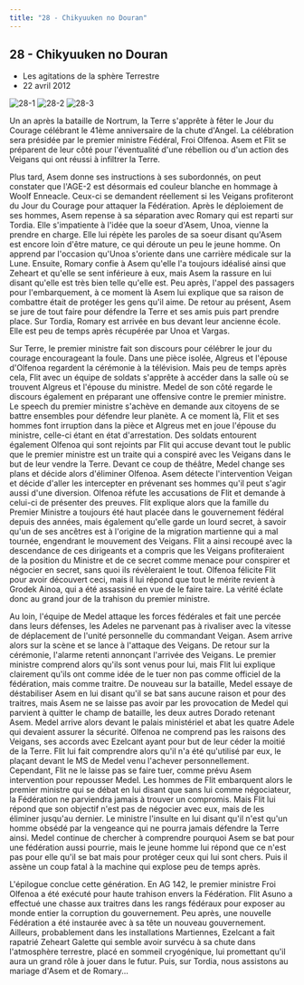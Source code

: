 ```yaml
---
title: "28 - Chikyuuken no Douran"
---
```


28 - Chikyuuken no Douran
-------------------------

* Les agitations de la sphère Terrestre
* 22 avril 2012


![28-1](/images/mini/images-stories-saga-gundamage-episodes-_tb_150x84_28-1.jpg) ![28-2](/images/mini/images-stories-saga-gundamage-episodes-_tb_150x84_28-2.jpg) ![28-3](/images/mini/images-stories-saga-gundamage-episodes-_tb_150x84_28-3.jpg)


Un an après la bataille de Nortrum, la Terre s'apprête à fêter le Jour du Courage célébrant le 41ème anniversaire de la chute d'Angel. La célébration sera présidée par le premier ministre Fédéral, Froi Olfenoa. Asem et Flit se préparent de leur côté pour l'éventualité d'une rébellion ou d'un action des Veigans qui ont réussi à infiltrer la Terre.


Plus tard, Asem donne ses instructions à ses subordonnés, on peut constater que l'AGE-2 est désormais ed couleur blanche en hommage à Woolf Enneacle. Ceux-ci se demandent réellement si les Veigans profiteront du Jour du Courage pour attaquer la Fédération. Après le déploiement de ses hommes, Asem repense à sa séparation avec Romary qui est reparti sur Tordia. Elle s'impatiente à l'idée que la soeur d'Asem, Unoa, vienne la prendre en charge. Elle lui répète les paroles de sa soeur disant qu'Asem est encore loin d'être mature, ce qui déroute un peu le jeune homme. On apprend par l'occasion qu'Unoa s'oriente dans une carrière médicale sur la Lune. Ensuite, Romary confie à Asem qu'elle l'a toujours idéalisé ainsi que Zeheart et qu'elle se sent inférieure à eux, mais Asem la rassure en lui disant qu'elle est très bien telle qu'elle est. Peu après, l'appel des passagers pour l'embarquement, à ce moment là Asem lui explique que sa raison de combattre était de protéger les gens qu'il aime. De retour au présent, Asem se jure de tout faire pour défendre la Terre et ses amis puis part prendre place. Sur Tordia, Romary est arrivée en bus devant leur ancienne école. Elle est peu de temps après récupérée par Unoa et Vargas.


Sur Terre, le premier ministre fait son discours pour célébrer le jour du courage encourageant la foule. Dans une pièce isolée, Algreus et l'épouse d'Olfenoa regardent la cérémonie à la télévision. Mais peu de temps après cela, Flit avec un équipe de soldats s'apprête à accéder dans la salle où se trouvent Algreus et l'épouse du ministre. Medel de son côté regarde le discours également en préparant une offensive contre le premier ministre. Le speech du premier ministre s'achève en demande aux citoyens de se battre ensembles pour défendre leur planète. A ce moment là, Flit et ses hommes font irruption dans la pièce et Algreus met en joue l'épouse du ministre, celle-ci étant en état d'arrestation. Des soldats entourent également Olfenoa qui sont rejoints par Flit qui accuse devant tout le public que le premier ministre est un traite qui a conspiré avec les Veigans dans le but de leur vendre la Terre. Devant ce coup de théâtre, Medel change ses plans et décide alors d'éliminer Olfenoa. Asem détecte l'intervention Veigan et décide d'aller les intercepter en prévenant ses hommes qu'il peut s'agir aussi d'une diversion. Olfenoa réfute les accusations de Flit et demande à celui-ci de présenter des preuves. Flit explique alors que la famille du Premier Ministre a toujours été haut placée dans le gouvernement fédéral depuis des années, mais également qu'elle garde un lourd secret, à savoir qu'un de ses ancêtres est à l'origine de la migration martienne qui a mal tournée, engendrant le mouvement des Veigans. Flit a ainsi recoupé avec la descendance de ces dirigeants et a compris que les Veigans profiteraient de la position du Ministre et de ce secret comme menace pour conspirer et négocier en secret, sans quoi ils révèleraient le tout. Olfenoa félicite Flit pour avoir découvert ceci, mais il lui répond que tout le mérite revient à Grodek Ainoa, qui a été assassiné en vue de le faire taire. La vérité éclate donc au grand jour de la trahison du premier ministre.


Au loin, l'équipe de Medel attaque les forces fédérales et fait une percée dans leurs défenses, les Adeles ne parvenant pas à rivaliser avec la vitesse de déplacement de l'unité personnelle du commandant Veigan. Asem arrive alors sur la scène et se lance à l'attaque des Veigans. De retour sur la cérémonie, l'alarme retenti annonçant l'arrivée des Veigans. Le premier ministre comprend alors qu'ils sont venus pour lui, mais Flit lui explique clairement qu'ils ont comme idée de le tuer non pas comme officiel de la fédération, mais comme traitre. De nouveau sur la bataille, Medel essaye de déstabiliser Asem en lui disant qu'il se bat sans aucune raison et pour des traitres, mais Asem ne se laisse pas avoir par les provocation de Medel qui parvient à quitter le champ de bataille, les deux autres Dorado retenant Asem. Medel arrive alors devant le palais ministériel et abat les quatre Adele qui devaient assurer la sécurité. Olfenoa ne comprend pas les raisons des Veigans, ses accords avec Ezelcant ayant pour but de leur céder la moitié de la Terre. Flit lui fait comprendre alors qu'il n'a été qu'utilisé par eux, le plaçant devant le MS de Medel venu l'achever personnellement. Cependant, Flit ne le laisse pas se faire tuer, comme prévu Asem intervention pour repousser Medel. Les hommes de Flit embarquent alors le premier ministre qui se débat en lui disant que sans lui comme négociateur, la Fédération ne parviendra jamais à trouver un compromis. Mais Flit lui répond que son objectif n'est pas de négocier avec eux, mais de les éliminer jusqu'au dernier. Le ministre l'insulte en lui disant qu'il n'est qu'un homme obsédé par la vengeance qui ne pourra jamais défendre la Terre ainsi. Medel continue de chercher à comprendre pourquoi Asem se bat pour une fédération aussi pourrie, mais le jeune homme lui répond que ce n'est pas pour elle qu'il se bat mais pour protéger ceux qui lui sont chers. Puis il assène un coup fatal à la machine qui explose peu de temps après.


L'épilogue conclue cette génération. En AG 142, le premier ministre Froi Olfenoa a été exécuté pour haute trahison envers la Fédération. Flit Asuno a effectué une chasse aux traitres dans les rangs fédéraux pour exposer au monde entier la corruption du gouvernement. Peu après, une nouvelle Fédération a été instaurée avec à sa tête un nouveau gouvernement. Ailleurs, probablement dans les installations Martiennes, Ezelcant a fait rapatrié Zeheart Galette qui semble avoir survécu à sa chute dans l'atmosphère terrestre, placé en sommeil cryogénique, lui promettant qu'il aura un grand rôle à jouer dans le futur. Puis, sur Tordia, nous assistons au mariage d'Asem et de Romary...


 

